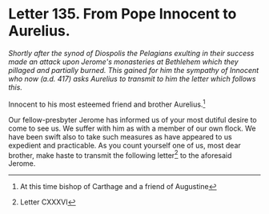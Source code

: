 <h1>Letter 135. From Pope Innocent to Aurelius.</h1>

<p><i>Shortly after the synod of Diospolis the Pelagians exulting in their success made an attack upon Jerome's monasteries at Bethlehem which they pillaged and partially burned. This gained for him the sympathy of Innocent who now (a.d. 417) asks Aurelius to transmit to him the letter which follows this.</i></p>

Innocent to his most esteemed friend and brother Aurelius.[^P5424_1502239] 

Our fellow-presbyter Jerome has informed us of your most dutiful desire to come to see us. We suffer with him as with a member of our own flock. We have been swift also to take such measures as have appeared to us expedient and practicable. As you count yourself one of us, most dear brother, make haste to transmit the following letter[^P5426_1502644] to the aforesaid Jerome.

[^P5424_1502239]:
	At this time bishop of Carthage and a friend of Augustine

[^P5426_1502644]:
	Letter CXXXVI
